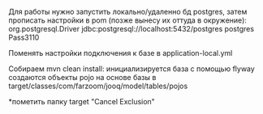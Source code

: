Для работы нужно запустить локально/удаленно бд postgres,
затем прописать настройки в pom (позже вынесу их оттуда в окружение):
<configuration>
<jdbc>
<driver>org.postgresql.Driver</driver>
<url>jdbc:postgresql://localhost:5432/postgres</url>
<user>postgres</user>
<password>Pass3110</password>
</jdbc>

Поменять настройки подключения к базе в application-local.yml

Собираем mvn clean install:
инициализируется база с помощью flyway
создаются объекты pojo на основе базы в target/classes/com/farzoom/jooq/model/tables/pojos

*пометить папку target "Cancel Exclusion"